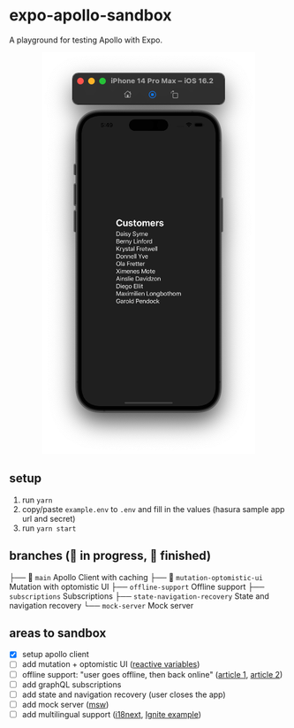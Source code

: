 # expo-apollo-sandbox

A playground for testing Apollo with Expo.

<p align="center">
  <img src="./screentshot.png" alt="expo apollo sandbox" />
</p>

## setup

1. run `yarn`
2. copy/paste `example.env` to `.env` and fill in the values (hasura sample app url and secret)
3. run `yarn start`

## branches (🚧 in progress, 🏁 finished)

├── 🏁 `main` Apollo Client with caching
├── 🚧 `mutation-optomistic-ui` Mutation with optomistic UI
├── `offline-support` Offline support
├── `subscriptions` Subscriptions
├── `state-navigation-recovery` State and navigation recovery
└── `mock-server` Mock server

## areas to sandbox

- [x] setup apollo client
- [ ] add mutation + optomistic UI ([reactive variables](https://www.apollographql.com/docs/react/local-state/local-state-management#reactive-variables))
- [ ] offline support: "user goes offline, then back online" ([article 1](https://codeburst.io/highly-functional-offline-applications-using-apollo-client-12885bd5f335), [article 2](https://medium.com/twostoryrobot/a-recipe-for-offline-support-in-react-apollo-571ad7e6f7f4))
- [ ] add graphQL subscriptions
- [ ] add state and navigation recovery (user closes the app)
- [ ] add mock server ([msw](https://mswjs.io/docs/getting-started/mocks/graphql-api))
- [ ] add multilingual support ([i18next](https://react.i18next.com/), [Ignite example](https://github.com/infinitered/ignite/blob/b3d5b0db710a75ec349a1eb142f27bdffb3691ad/boilerplate/app/i18n/i18n.ts))
